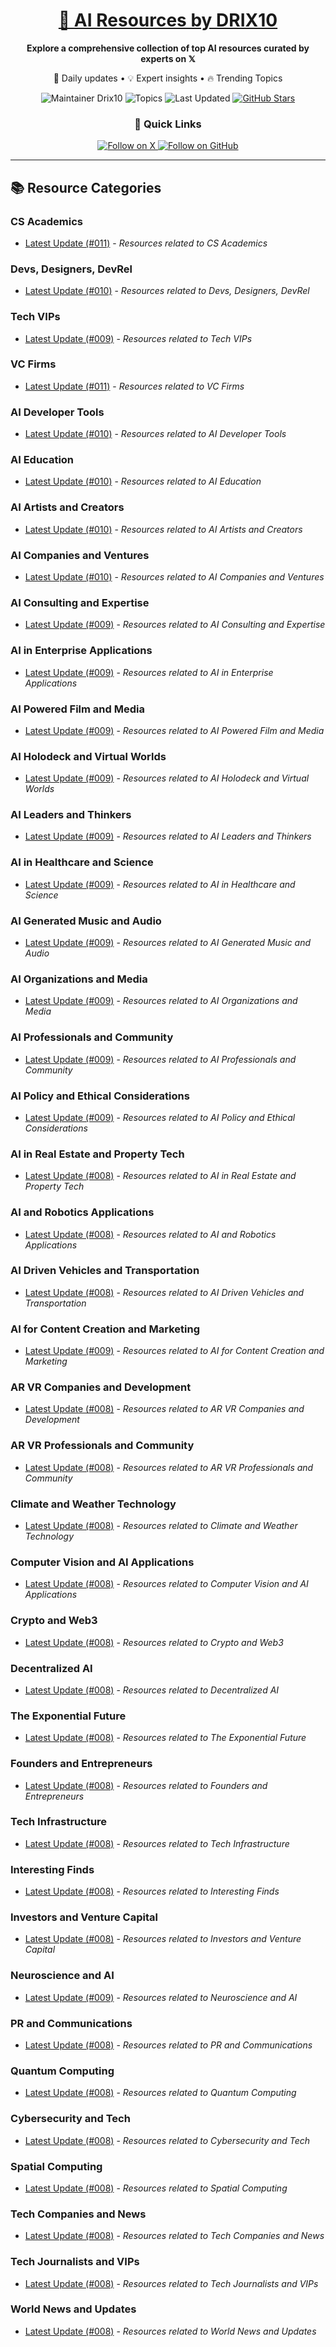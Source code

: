 
<div align="center">
  <h1><a href="https://x.com/DRIX_10_" target="_blank">🚀 AI Resources by DRIX10</a></h1>
  <p><strong>Explore a comprehensive collection of top AI resources curated by experts on 𝕏</strong></p>
  <p>🌟 Daily updates • 💡 Expert insights • 🔥 Trending Topics</p>

  <img src="https://img.shields.io/badge/Maintainer-Drix10-blue?style=for-the-badge" alt="Maintainer Drix10" />
  <img src="https://img.shields.io/badge/Topics-Everything%2C%20AI-red?style=for-the-badge" alt="Topics" />
  <img src="https://img.shields.io/github/last-commit/Drix10/ai-resources?style=for-the-badge&color=5D6D7E" alt="Last Updated" />
  <a href="https://github.com/Drix10/ai-resources"><img src="https://img.shields.io/github/stars/Drix10/ai-resources?style=for-the-badge&color=yellow" alt="GitHub Stars" /></a>

  <br>

  <h3>🌟 Quick Links</h3>
    <a href="https://x.com/DRIX_10_">
      <img src="https://img.shields.io/badge/Follow_on_𝕏-black?style=for-the-badge&logo=x&logoColor=white" alt="Follow on X" />
    </a>
    <a href="https://github.com/Drix10">
      <img src="https://img.shields.io/badge/Follow_on_GitHub-black?style=for-the-badge&logo=github&logoColor=white" alt="Follow on GitHub" />
    </a>
</div>

---

## 📚 Resource Categories

### CS Academics

*   [Latest Update (#011)](https://github.com/Drix10/ai-resources/blob/main/CS%20Academics/resources-011.md) - *Resources related to CS Academics*

### Devs, Designers, DevRel

*   [Latest Update (#010)](https://github.com/Drix10/ai-resources/blob/main/Devs%2C%20Designers%2C%20DevRel/resources-010.md) - *Resources related to Devs, Designers, DevRel*

### Tech VIPs

*   [Latest Update (#009)](https://github.com/Drix10/ai-resources/blob/main/Tech%20VIPs/resources-009.md) - *Resources related to Tech VIPs*

### VC Firms

*   [Latest Update (#011)](https://github.com/Drix10/ai-resources/blob/main/VC%20Firms/resources-011.md) - *Resources related to VC Firms*

### AI Developer Tools

*   [Latest Update (#010)](https://github.com/Drix10/ai-resources/blob/main/AI%20Developer%20Tools/resources-010.md) - *Resources related to AI Developer Tools*

### AI Education

*   [Latest Update (#010)](https://github.com/Drix10/ai-resources/blob/main/AI%20Education/resources-010.md) - *Resources related to AI Education*

### AI Artists and Creators

*   [Latest Update (#010)](https://github.com/Drix10/ai-resources/blob/main/AI%20Artists%20and%20Creators/resources-010.md) - *Resources related to AI Artists and Creators*

### AI Companies and Ventures

*   [Latest Update (#010)](https://github.com/Drix10/ai-resources/blob/main/AI%20Companies%20and%20Ventures/resources-010.md) - *Resources related to AI Companies and Ventures*

### AI Consulting and Expertise

*   [Latest Update (#009)](https://github.com/Drix10/ai-resources/blob/main/AI%20Consulting%20and%20Expertise/resources-009.md) - *Resources related to AI Consulting and Expertise*

### AI in Enterprise Applications

*   [Latest Update (#009)](https://github.com/Drix10/ai-resources/blob/main/AI%20in%20Enterprise%20Applications/resources-009.md) - *Resources related to AI in Enterprise Applications*

### AI Powered Film and Media

*   [Latest Update (#009)](https://github.com/Drix10/ai-resources/blob/main/AI%20Powered%20Film%20and%20Media/resources-009.md) - *Resources related to AI Powered Film and Media*

### AI Holodeck and Virtual Worlds

*   [Latest Update (#009)](https://github.com/Drix10/ai-resources/blob/main/AI%20Holodeck%20and%20Virtual%20Worlds/resources-009.md) - *Resources related to AI Holodeck and Virtual Worlds*

### AI Leaders and Thinkers

*   [Latest Update (#009)](https://github.com/Drix10/ai-resources/blob/main/AI%20Leaders%20and%20Thinkers/resources-009.md) - *Resources related to AI Leaders and Thinkers*

### AI in Healthcare and Science

*   [Latest Update (#009)](https://github.com/Drix10/ai-resources/blob/main/AI%20in%20Healthcare%20and%20Science/resources-009.md) - *Resources related to AI in Healthcare and Science*

### AI Generated Music and Audio

*   [Latest Update (#009)](https://github.com/Drix10/ai-resources/blob/main/AI%20Generated%20Music%20and%20Audio/resources-009.md) - *Resources related to AI Generated Music and Audio*

### AI Organizations and Media

*   [Latest Update (#009)](https://github.com/Drix10/ai-resources/blob/main/AI%20Organizations%20and%20Media/resources-009.md) - *Resources related to AI Organizations and Media*

### AI Professionals and Community

*   [Latest Update (#009)](https://github.com/Drix10/ai-resources/blob/main/AI%20Professionals%20and%20Community/resources-009.md) - *Resources related to AI Professionals and Community*

### AI Policy and Ethical Considerations

*   [Latest Update (#009)](https://github.com/Drix10/ai-resources/blob/main/AI%20Policy%20and%20Ethical%20Considerations/resources-009.md) - *Resources related to AI Policy and Ethical Considerations*

### AI in Real Estate and Property Tech

*   [Latest Update (#008)](https://github.com/Drix10/ai-resources/blob/main/AI%20in%20Real%20Estate%20and%20Property%20Tech/resources-008.md) - *Resources related to AI in Real Estate and Property Tech*

### AI and Robotics Applications

*   [Latest Update (#008)](https://github.com/Drix10/ai-resources/blob/main/AI%20and%20Robotics%20Applications/resources-008.md) - *Resources related to AI and Robotics Applications*

### AI Driven Vehicles and Transportation

*   [Latest Update (#008)](https://github.com/Drix10/ai-resources/blob/main/AI%20Driven%20Vehicles%20and%20Transportation/resources-008.md) - *Resources related to AI Driven Vehicles and Transportation*

### AI for Content Creation and Marketing

*   [Latest Update (#009)](https://github.com/Drix10/ai-resources/blob/main/AI%20for%20Content%20Creation%20and%20Marketing/resources-009.md) - *Resources related to AI for Content Creation and Marketing*

### AR VR Companies and Development

*   [Latest Update (#008)](https://github.com/Drix10/ai-resources/blob/main/AR%20VR%20Companies%20and%20Development/resources-008.md) - *Resources related to AR VR Companies and Development*

### AR VR Professionals and Community

*   [Latest Update (#008)](https://github.com/Drix10/ai-resources/blob/main/AR%20VR%20Professionals%20and%20Community/resources-008.md) - *Resources related to AR VR Professionals and Community*

### Climate and Weather Technology

*   [Latest Update (#008)](https://github.com/Drix10/ai-resources/blob/main/Climate%20and%20Weather%20Technology/resources-008.md) - *Resources related to Climate and Weather Technology*

### Computer Vision and AI Applications

*   [Latest Update (#008)](https://github.com/Drix10/ai-resources/blob/main/Computer%20Vision%20and%20AI%20Applications/resources-008.md) - *Resources related to Computer Vision and AI Applications*

### Crypto and Web3

*   [Latest Update (#008)](https://github.com/Drix10/ai-resources/blob/main/Crypto%20and%20Web3/resources-008.md) - *Resources related to Crypto and Web3*

### Decentralized AI

*   [Latest Update (#008)](https://github.com/Drix10/ai-resources/blob/main/Decentralized%20AI/resources-008.md) - *Resources related to Decentralized AI*

### The Exponential Future

*   [Latest Update (#008)](https://github.com/Drix10/ai-resources/blob/main/The%20Exponential%20Future/resources-008.md) - *Resources related to The Exponential Future*

### Founders and Entrepreneurs

*   [Latest Update (#008)](https://github.com/Drix10/ai-resources/blob/main/Founders%20and%20Entrepreneurs/resources-008.md) - *Resources related to Founders and Entrepreneurs*

### Tech Infrastructure

*   [Latest Update (#008)](https://github.com/Drix10/ai-resources/blob/main/Tech%20Infrastructure/resources-008.md) - *Resources related to Tech Infrastructure*

### Interesting Finds

*   [Latest Update (#008)](https://github.com/Drix10/ai-resources/blob/main/Interesting%20Finds/resources-008.md) - *Resources related to Interesting Finds*

### Investors and Venture Capital

*   [Latest Update (#008)](https://github.com/Drix10/ai-resources/blob/main/Investors%20and%20Venture%20Capital/resources-008.md) - *Resources related to Investors and Venture Capital*

### Neuroscience and AI

*   [Latest Update (#009)](https://github.com/Drix10/ai-resources/blob/main/Neuroscience%20and%20AI/resources-009.md) - *Resources related to Neuroscience and AI*

### PR and Communications

*   [Latest Update (#008)](https://github.com/Drix10/ai-resources/blob/main/PR%20and%20Communications/resources-008.md) - *Resources related to PR and Communications*

### Quantum Computing

*   [Latest Update (#008)](https://github.com/Drix10/ai-resources/blob/main/Quantum%20Computing/resources-008.md) - *Resources related to Quantum Computing*

### Cybersecurity and Tech

*   [Latest Update (#008)](https://github.com/Drix10/ai-resources/blob/main/Cybersecurity%20and%20Tech/resources-008.md) - *Resources related to Cybersecurity and Tech*

### Spatial Computing

*   [Latest Update (#008)](https://github.com/Drix10/ai-resources/blob/main/Spatial%20Computing/resources-008.md) - *Resources related to Spatial Computing*

### Tech Companies and News

*   [Latest Update (#008)](https://github.com/Drix10/ai-resources/blob/main/Tech%20Companies%20and%20News/resources-008.md) - *Resources related to Tech Companies and News*

### Tech Journalists and VIPs

*   [Latest Update (#008)](https://github.com/Drix10/ai-resources/blob/main/Tech%20Journalists%20and%20VIPs/resources-008.md) - *Resources related to Tech Journalists and VIPs*

### World News and Updates

*   [Latest Update (#008)](https://github.com/Drix10/ai-resources/blob/main/World%20News%20and%20Updates/resources-008.md) - *Resources related to World News and Updates*

